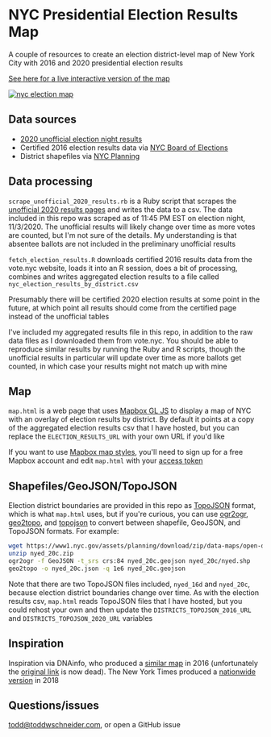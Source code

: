 # NYC Presidential Election Results Map

A couple of resources to create an election district-level map of New York City with 2016 and 2020 presidential election results

[See here for a live interactive version of the map](https://toddwschneider.com/maps/nyc-presidential-election-results/)

[![nyc election map](https://toddwschneiderdotcom.twscontent.com/nyc-presidential-election-results/img/nyc_election_results_2020.png)](https://toddwschneider.com/maps/nyc-presidential-election-results/)

## Data sources

- [2020 unofficial election night results](https://web.enrboenyc.us/CD23464ADI0.html)
- Certified 2016 election results data via [NYC Board of Elections](https://vote.nyc/page/election-results-summary)
- District shapefiles via [NYC Planning](https://www1.nyc.gov/site/planning/data-maps/open-data/districts-download-metadata.page)

## Data processing

`scrape_unofficial_2020_results.rb` is a Ruby script that scrapes the [unofficial 2020 results pages](https://web.enrboenyc.us/CD23464ADI0.html) and writes the data to a csv. The data included in this repo was scraped as of 11:45 PM EST on election night, 11/3/2020. The unofficial results will likely change over time as more votes are counted, but I'm not sure of the details. My understanding is that absentee ballots are not included in the preliminary unofficial results

`fetch_election_results.R` downloads certified 2016 results data from the vote.nyc website, loads it into an R session, does a bit of processing, combines and writes aggregated election results to a file called `nyc_election_results_by_district.csv`

Presumably there will be certified 2020 election results at some point in the future, at which point all results should come from the certified page instead of the unofficial tables

I've included my aggregated results file in this repo, in addition to the raw data files as I downloaded them from vote.nyc. You should be able to reproduce similar results by running the Ruby and R scripts, though the unofficial results in particular will update over time as more ballots get counted, in which case your results might not match up with mine

## Map

`map.html` is a web page that uses [Mapbox GL JS](https://docs.mapbox.com/mapbox-gl-js/api/) to display a map of NYC with an overlay of election results by district. By default it points at a copy of the aggregated election results csv that I have hosted, but you can replace the `ELECTION_RESULTS_URL` with your own URL if you'd like

If you want to use [Mapbox map styles](https://www.mapbox.com/maps), you'll need to sign up for a free Mapbox account and edit `map.html` with your [access token](https://docs.mapbox.com/help/how-mapbox-works/access-tokens/)

## Shapefiles/GeoJSON/TopoJSON

Election district boundaries are provided in this repo as [TopoJSON](https://github.com/topojson/topojson/wiki) format, which is what `map.html` uses, but if you're curious, you can use [ogr2ogr](https://gdal.org/programs/ogr2ogr.html), [geo2topo](https://github.com/topojson/topojson-server/blob/master/README.md#geo2topo), and [topojson](https://github.com/topojson/topojson) to convert between shapefile, GeoJSON, and TopoJSON formats. For example:

```sh
wget https://www1.nyc.gov/assets/planning/download/zip/data-maps/open-data/nyed_20c.zip
unzip nyed_20c.zip
ogr2ogr -f GeoJSON -t_srs crs:84 nyed_20c.geojson nyed_20c/nyed.shp
geo2topo -o nyed_20c.json -q 1e6 nyed_20c.geojson
```

Note that there are two TopoJSON files included, `nyed_16d` and `nyed_20c`, because election district boundaries change over time. As with the election results csv, `map.html` reads TopoJSON files that I have hosted, but you could rehost your own and then update the `DISTRICTS_TOPOJSON_2016_URL` and `DISTRICTS_TOPOJSON_2020_URL` variables

## Inspiration

Inspiration via DNAinfo, who produced a [similar map](https://dna.carto.com/viz/cbda32b6-a6b9-11e6-ad7f-0e05a8b3e3d7/public_map) in 2016 (unfortunately the [original link](https://www.dnainfo.com/new-york/numbers/clinton-trump-president-vice-president-every-neighborhood-map-election-results-voting-general-primary-nyc/) is now dead). The New York Times produced a [nationwide version](https://www.nytimes.com/interactive/2018/upshot/election-2016-voting-precinct-maps.html) in 2018

## Questions/issues

todd@toddwschneider.com, or open a GitHub issue
